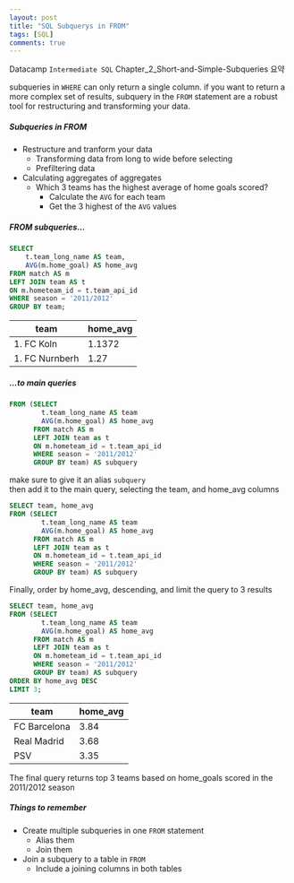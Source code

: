 ```yaml
---
layout: post
title: "SQL Subquerys in FROM"
tags: [SQL]
comments: true
---
```


Datacamp `Intermediate SQL` Chapter_2_Short-and-Simple-Subqueries 요약

subqueries in `WHERE` can only return a single column. if you want to return a more complex set of results, subquery in the `FROM` statement are a robust tool for restructuring and transforming your data.

##### Subqueries in FROM
- Restructure and tranform your data
  - Transforming data from long to wide before selecting
  - Prefiltering data
- Calculating aggregates of aggregates
  - Which 3 teams has the highest average of home goals scored?
    - Calculate the `AVG` for each team
    - Get the 3 highest of the `AVG` values

##### FROM subqueries...

```sql
SELECT
    t.team_long_name AS team,
    AVG(m.home_goal) AS home_avg
FROM match AS m
LEFT JOIN team AS t
ON m.hometeam_id = t.team_api_id
WHERE season = '2011/2012'
GROUP BY team;
```

| team           | home_avg |
|----------------|----------|
| 1. FC Koln     | 1.1372   |
| 1. FC Nurnberh | 1.27     |

##### ...to main queries

```sql
FROM (SELECT
        t.team_long_name AS team
        AVG(m.home_goal) AS home_avg
      FROM match AS m
      LEFT JOIN team as t
      ON m.hometeam_id = t.team_api_id
      WHERE season = '2011/2012'
      GROUP BY team) AS subquery
```
make sure to give it an alias `subquery`  
then add it to the main query, selecting the team, and home_avg columns

```sql
SELECT team, home_avg
FROM (SELECT
        t.team_long_name AS team
        AVG(m.home_goal) AS home_avg
      FROM match AS m
      LEFT JOIN team as t
      ON m.hometeam_id = t.team_api_id
      WHERE season = '2011/2012'
      GROUP BY team) AS subquery
```

Finally, order by home_avg, descending, and limit the query to 3 results

```sql
SELECT team, home_avg
FROM (SELECT
        t.team_long_name AS team
        AVG(m.home_goal) AS home_avg
      FROM match AS m
      LEFT JOIN team as t
      ON m.hometeam_id = t.team_api_id
      WHERE season = '2011/2012'
      GROUP BY team) AS subquery
ORDER BY home_avg DESC
LIMIT 3;
```

| team         | home_avg |
|--------------|----------|
| FC Barcelona | 3.84     |
| Real Madrid  | 3.68     |
| PSV          | 3.35     |

The final query returns top 3 teams based on home_goals scored in the 2011/2012 season

##### Things to remember
- Create multiple subqueries in one `FROM` statement
  - Alias them
  - Join them
- Join a subquery to a table in `FROM`
  - Include a joining columns in both tables